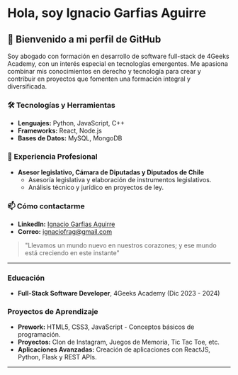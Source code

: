 # Hola, soy Ignacio Garfias Aguirre

## 👋 Bienvenido a mi perfil de GitHub

Soy abogado con formación en desarrollo de software full-stack de 4Geeks Academy, con un interés especial en tecnologías emergentes. Me apasiona combinar mis conocimientos en derecho y tecnología para crear y contribuir en proyectos que fomenten una formación integral y diversificada.


### 🛠 Tecnologías y Herramientas
- **Lenguajes:** Python, JavaScript, C++
- **Frameworks:** React, Node.js
- **Bases de Datos:** MySQL, MongoDB


### 💼 Experiencia Profesional
- **Asesor legislativo, Cámara de Diputadas y Diputados de Chile**
  - Asesoría legislativa y elaboración de instrumentos legislativos.
  - Análisis técnico y jurídico en proyectos de ley.

### 📫 Cómo contactarme
- **LinkedIn:** [Ignacio Garfias Aguirre](https://www.linkedin.com/in/ignaciofrag/)
- **Correo:** [ignaciofrag@gmail.com](mailto:ignaciofrag@gmail.com)


> "Llevamos un mundo nuevo en nuestros corazones; y ese mundo está creciendo en este instante"

---

### Educación
- **Full-Stack Software Developer**, 4Geeks Academy (Dic 2023 - 2024)

### Proyectos de Aprendizaje
- **Prework:** HTML5, CSS3, JavaScript - Conceptos básicos de programación.
- **Proyectos:** Clon de Instagram, Juegos de Memoria, Tic Tac Toe, etc.
- **Aplicaciones Avanzadas:** Creación de aplicaciones con ReactJS, Python, Flask y REST APIs.

---


